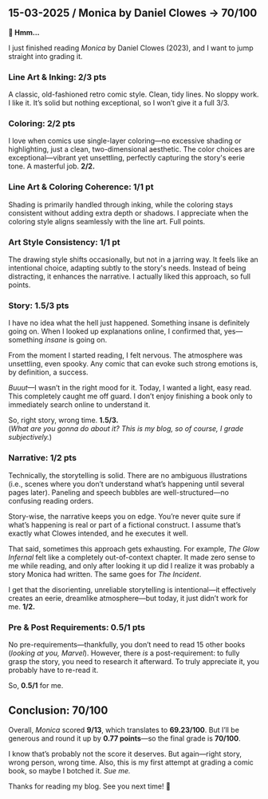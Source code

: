 ## 15-03-2025 / Monica by Daniel Clowes -> 70/100

**🤔 Hmm...**

I just finished reading _Monica_ by Daniel Clowes (2023), and I want to jump straight into grading it.

### **Line Art & Inking: 2/3 pts**

A classic, old-fashioned retro comic style. Clean, tidy lines. No sloppy work. I like it. It’s solid but nothing exceptional, so I won’t give it a full 3/3.

### **Coloring: 2/2 pts**

I love when comics use single-layer coloring—no excessive shading or highlighting, just a clean, two-dimensional aesthetic. The color choices are exceptional—vibrant yet unsettling, perfectly capturing the story's eerie tone. A masterful job. **2/2.**

### **Line Art & Coloring Coherence: 1/1 pt**

Shading is primarily handled through inking, while the coloring stays consistent without adding extra depth or shadows. I appreciate when the coloring style aligns seamlessly with the line art. Full points.

### **Art Style Consistency: 1/1 pt**

The drawing style shifts occasionally, but not in a jarring way. It feels like an intentional choice, adapting subtly to the story's needs. Instead of being distracting, it enhances the narrative. I actually liked this approach, so full points.

### **Story: 1.5/3 pts**

I have no idea what the hell just happened. Something insane is definitely going on. When I looked up explanations online, I confirmed that, yes—something _insane_ is going on.

From the moment I started reading, I felt nervous. The atmosphere was unsettling, even spooky. Any comic that can evoke such strong emotions is, by definition, a success.

_Buuut_—I wasn’t in the right mood for it. Today, I wanted a light, easy read. This completely caught me off guard. I don’t enjoy finishing a book only to immediately search online to understand it.

So, right story, wrong time. **1.5/3.**  
(_What are you gonna do about it? This is my blog, so of course, I grade subjectively._)

### **Narrative: 1/2 pts**

Technically, the storytelling is solid. There are no ambiguous illustrations (i.e., scenes where you don’t understand what’s happening until several pages later). Paneling and speech bubbles are well-structured—no confusing reading orders.

Story-wise, the narrative keeps you on edge. You’re never quite sure if what’s happening is real or part of a fictional construct. I assume that’s exactly what Clowes intended, and he executes it well.

That said, sometimes this approach gets exhausting. For example, _The Glow Infernal_ felt like a completely out-of-context chapter. It made zero sense to me while reading, and only after looking it up did I realize it was probably a story Monica had written. The same goes for _The Incident_.

I get that the disorienting, unreliable storytelling is intentional—it effectively creates an eerie, dreamlike atmosphere—but today, it just didn’t work for me. **1/2.**

### **Pre & Post Requirements: 0.5/1 pts**

No pre-requirements—thankfully, you don’t need to read 15 other books (_looking at you, Marvel_). However, there _is_ a post-requirement: to fully grasp the story, you need to research it afterward. To truly appreciate it, you probably have to re-read it.

So, **0.5/1** for me.

## **Conclusion: 70/100**

Overall, _Monica_ scored **9/13**, which translates to **69.23/100**. But I’ll be generous and round it up by **0.77 points**—so the final grade is **70/100**.

I know that’s probably not the score it deserves. But again—right story, wrong person, wrong time. Also, this is my first attempt at grading a comic book, so maybe I botched it. _Sue me._

Thanks for reading my blog. See you next time! 👋

